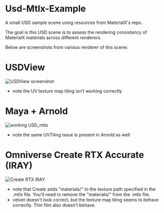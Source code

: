 # Usd-Mtlx-Example
A small USD sample scene using resources from MaterialX's repo.

The goal is this USD scene is to assess the rendering consistency of MaterialX materials across different renderers.

Below are screenshots from various renderer of this scene:

# USDView
![USDView screenshot](https://user-images.githubusercontent.com/11430334/229933793-c9b9d4a4-41f4-4847-99b4-f2d16e38db20.png)
- note the UV texture map tiling isn't working correctly

# Maya + Arnold
![working USD_mtlx](https://user-images.githubusercontent.com/11430334/229934064-93aed9d9-34bb-4483-bdb0-454b54521190.jpg)
- note the same UVTiling issue is present in Arnold as well

# Omniverse Create RTX Accurate (IRAY)
![Create RTX IRAY](https://user-images.githubusercontent.com/11430334/229934241-621ba7ff-5e36-40fb-8e30-75cb89f802f2.png)
- note that Create adds "materials/" to the texture path specified in the .mtlx file. You'll need to remove the "materials/" from the .mtlx file.
- velvet doesn't look correct, but the texture map tiling seems to behave correctly. Thin film also doesn't behave.
